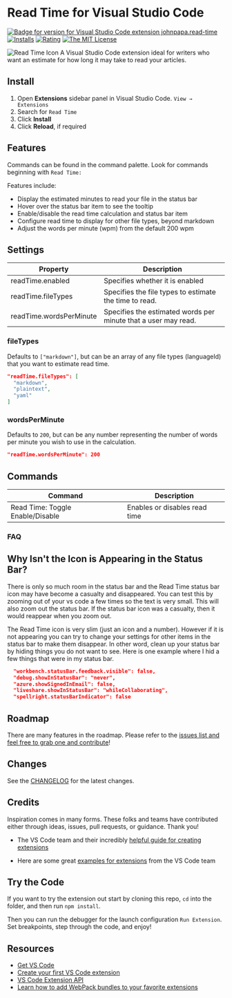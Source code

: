 # Read Time for Visual Studio Code

[![Badge for version for Visual Studio Code extension johnpapa.read-time](https://vsmarketplacebadge.apphb.com/version/johnpapa.read-time.svg?color=blue&style=?style=for-the-badge&logo=visual-studio-code)](https://marketplace.visualstudio.com/items?itemName=johnpapa.read-time&wt.mc_id=vscodereadtime-github-jopapa) [![Installs](https://vsmarketplacebadge.apphb.com/installs-short/johnpapa.read-time.svg?color=blue&style=flat-square)](https://marketplace.visualstudio.com/items?itemName=johnpapa.read-time&WT.mc_id=vscodereadtime-github-jopapa)
[![Rating](https://vsmarketplacebadge.apphb.com/rating/johnpapa.read-time.svg?color=blue&style=flat-square)](https://marketplace.visualstudio.com/items?itemName=johnpapa.read-time&WT.mc_id=vscodereadtime-github-jopapa) [![The MIT License](https://img.shields.io/badge/license-MIT-orange.svg?color=blue&style=flat-square)](http://opensource.org/licenses/MIT)

<!-- [![Greenkeeper badge](https://badges.greenkeeper.io/johnpapa/vscode-read-time.svg)](https://greenkeeper.io/) -->

<!-- [![Build Status](https://johnpapa.visualstudio.com/vscode-read-time/_apis/build/status/VS%20Code%ReadTime%20Extension?branchName=master)](https://johnpapa.visualstudio.com/vscode-read-time/_build/latest?definitionId=3&branchName=master&WT.mc_id=vscodereadtime-github-jopapa)
 -->

![Read Time Icon](./resources/icon.png 'Read Time') A Visual Studio Code extension ideal for writers who want an estimate for how long it may take to read your articles.

## Install

1. Open **Extensions** sidebar panel in Visual Studio Code. `View → Extensions`
1. Search for `Read Time`
1. Click **Install**
1. Click **Reload**, if required

## Features

Commands can be found in the command palette. Look for commands beginning with `Read Time:`

Features include:

- Display the estimated minutes to read your file in the status bar
- Hover over the status bar item to see the tooltip
- Enable/disable the read time calculation and status bar item
- Configure read time to display for other file types, beyond markdown
- Adjust the words per minute (wpm) from the default 200 wpm

## Settings

| Property                | Description                                                    |
| ----------------------- | -------------------------------------------------------------- |
| readTime.enabled        | Specifies whether it is enabled                                |
| readTime.fileTypes      | Specifies the file types to estimate the time to read.         |
| readTime.wordsPerMinute | Specifies the estimated words per minute that a user may read. |

### fileTypes

Defaults to `["markdown"]`, but can be an array of any file types (languageId) that you want to estimate read time.

```json
"readTime.fileTypes": [
  "markdown",
  "plaintext",
  "yaml"
]
```

### wordsPerMinute

Defaults to `200`, but can be any number representing the number of words per minute you wish to use in the calculation.

```json
"readTime.wordsPerMinute": 200
```

## Commands

| Command                          | Description                   |
| -------------------------------- | ----------------------------- |
| Read Time: Toggle Enable/Disable | Enables or disables read time |

### FAQ

## Why Isn't the Icon is Appearing in the Status Bar?

There is only so much room in the status bar and the Read Time status bar icon may have become a casualty and disappeared. You can test this by zooming out of your vs code a few times so the text is very small. This will also zoom out the status bar. If the status bar icon was a casualty, then it would reappear when you zoom out.

The Read Time icon is very slim (just an icon and a number). However if it is not appearing you can try to change your settings for other items in the status bar to make them disappear. In other word, clean up your status bar by hiding things you do not want to see. Here is one example where I hid a few things that were in my status bar.

```json
  "workbench.statusBar.feedback.visible": false,
  "debug.showInStatusBar": "never",
  "azure.showSignedInEmail": false,
  "liveshare.showInStatusBar": "whileCollaborating",
  "spellright.statusBarIndicator": false
```

## Roadmap

There are many features in the roadmap. Please refer to the [issues list and feel free to grab one and contribute](https://github.com/johnpapa/vscode-read-time/issues)!

## Changes

See the [CHANGELOG](CHANGELOG.md) for the latest changes.

## Credits

Inspiration comes in many forms. These folks and teams have contributed either through ideas, issues, pull requests, or guidance. Thank you!

- The VS Code team and their incredibly [helpful guide for creating extensions](https://code.visualstudio.com/api/get-started/your-first-extension?wt.mc_id=vscodereadtime-github-jopapa)

- Here are some great [examples for extensions](https://github.com/Microsoft/vscode-extension-samples) from the VS Code team

## Try the Code

If you want to try the extension out start by cloning this repo, `cd` into the folder, and then run `npm install`.

Then you can run the debugger for the launch configuration `Run Extension`. Set breakpoints, step through the code, and enjoy!

## Resources

- [Get VS Code](https://code.visualstudio.com/?wt.mc_id=vscodereadtime-github-jopapa)
- [Create your first VS Code extension](https://code.visualstudio.com/api/get-started/your-first-extension?wt.mc_id=vscodereadtime-github-jopapa)
- [VS Code Extension API](https://code.visualstudio.com/api/references/vscode-api?wt.mc_id=vscodereadtime-github-jopapa)
- [Learn how to add WebPack bundles to your favorite extensions](https://code.visualstudio.com/updates/v1_32#_bundling-extensions-with-webpack?wt.mc_id=vscodereadtime-github-jopapa)
